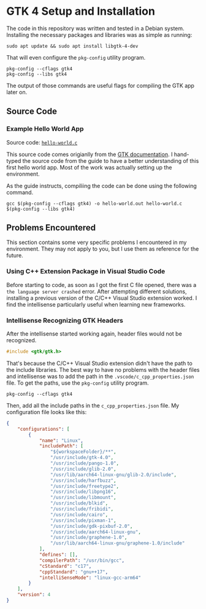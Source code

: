 # GTK 4 Setup and Installation

The code in this repository was written and tested in a Debian system. Installing the necessary packages and libraries was as simple as running:

```
sudo apt update && sudo apt install libgtk-4-dev
```

That will even configure the `pkg-config` utility program.
```
pkg-config --cflags gtk4
pkg-config --libs gtk4
```

The output of those commands are useful flags for compiling the GTK app later on.

## Source Code
### Example Hello World App
Source code: [`hello-world.c`](./hello-world.c)

This source code comes origianlly from the [GTK documentation](https://docs.gtk.org/gtk4/getting_started.html). I hand-typed the source code from the guide to have a better understanding of this first hello world app. Most of the work was actually setting up the environment.

As the guide instructs, compiliing the code can be done using the following command.
```
gcc $(pkg-config --cflags gtk4) -o hello-world.out hello-world.c $(pkg-config --libs gtk4)
```

## Problems Encountered
This section contains some very specific problems I encountered in my environment. They may not apply to you, but I use them as reference for the future.

### Using C++ Extension Package in Visual Studio Code
Before starting to code, as soon as I got the first C file opened, there was a `the language server crashed` error. After attempting different solutions, installing a previous version of the C/C++ Visual Studio extension worked. I find the intellisense particularly useful when learning new frameworks.

### Intellisense Recognizing GTK Headers
After the intellisense started working again, header files would not be recognized.
```c
#include <gtk/gtk.h>
```

That's because the C/C++ Visual Studio extension didn't have the path to the include libraries. The best way to have no problems with the header files and intellisense was to add the path in the `.vscode/c_cpp_properties.json` file. To get the paths, use the `pkg-config` utility program.
```
pkg-config --cflags gtk4
```

Then, add all the include paths in the `c_cpp_properties.json` file. My configuration file looks like this:
```json
{
    "configurations": [
        {
            "name": "Linux",
            "includePath": [
                "${workspaceFolder}/**",
                "/usr/include/gtk-4.0",
                "/usr/include/pango-1.0",
                "/usr/include/glib-2.0",
                "/usr/lib/aarch64-linux-gnu/glib-2.0/include",
                "/usr/include/harfbuzz",
                "/usr/include/freetype2",
                "/usr/include/libpng16",
                "/usr/include/libmount",
                "/usr/include/blkid",
                "/usr/include/fribidi",
                "/usr/include/cairo",
                "/usr/include/pixman-1",
                "/usr/include/gdk-pixbuf-2.0",
                "/usr/include/aarch64-linux-gnu",
                "/usr/include/graphene-1.0",
                "/usr/lib/aarch64-linux-gnu/graphene-1.0/include"
            ],
            "defines": [],
            "compilerPath": "/usr/bin/gcc",
            "cStandard": "c17",
            "cppStandard": "gnu++17",
            "intelliSenseMode": "linux-gcc-arm64"
        }
    ],
    "version": 4
}
```